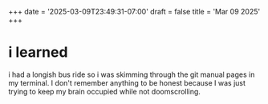 +++
date = '2025-03-09T23:49:31-07:00'
draft = false
title = 'Mar 09 2025'
+++

# i learned
i had a longish bus ride so i was skimming through the git manual pages in my terminal. I don't remember anything to be 
honest because I was just trying to keep my brain occupied while not doomscrolling. 
